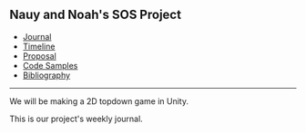 Nauy and Noah's SOS Project
----
- [Journal](/journal.md)
- [Timeline](/timeline.md)
- [Proposal](/proposal.md)
- [Code Samples](/codesamples.md)
- [Bibliography](/bibliography.md)
------

We will be making a 2D topdown game in Unity.

This is our project's weekly journal.

